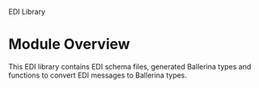 EDI Library

# Module Overview
This EDI library contains EDI schema files, generated Ballerina types and functions to convert EDI messages to Ballerina types.
